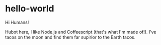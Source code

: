 # hello-world

Hi Humans!

Hubot here, I like Node.js and Coffeescript (that's what I'm made of!).
I've tacos on the moon and find them far supirior to the Earth tacos.
